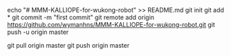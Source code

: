 echo "# MMM-KALLIOPE-for-wukong-robot" >> README.md
git init
git add *
git commit -m "first commit"
git remote add origin https://github.com/wymanhns/MMM-KALLIOPE-for-wukong-robot.git
git push -u origin master



git pull origin master
git push origin master
